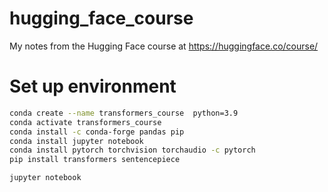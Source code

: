 # hugging_face_course
My notes from the Hugging Face course at https://huggingface.co/course/

# Set up environment
```bash
conda create --name transformers_course  python=3.9
conda activate transformers_course
conda install -c conda-forge pandas pip
conda install jupyter notebook
conda install pytorch torchvision torchaudio -c pytorch
pip install transformers sentencepiece

jupyter notebook
```
